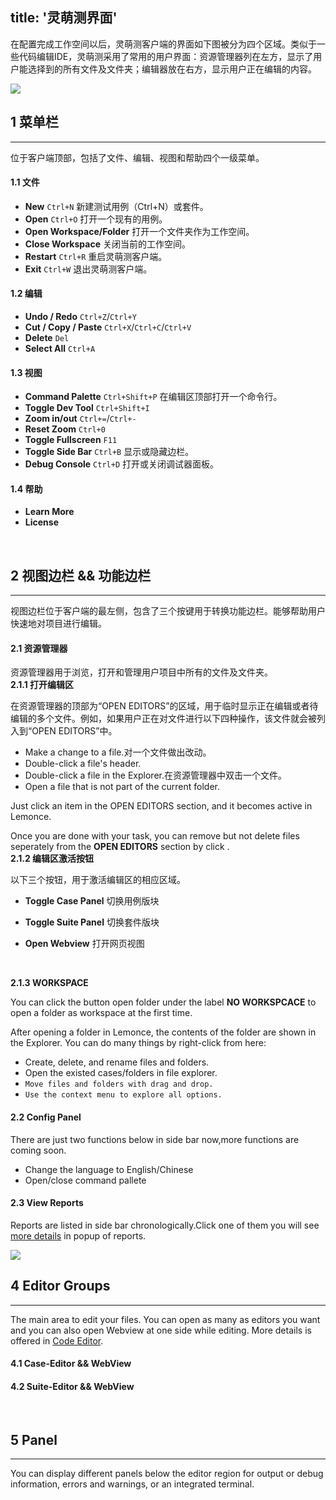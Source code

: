 title: '灵萌测界面'
---

在配置完成工作空间以后，灵萌测客户端的界面如下图被分为四个区域。类似于一些代码编辑IDE，灵萌测采用了常用的用户界面：资源管理器列在左方，显示了用户能选择到的所有文件及文件夹；编辑器放在右方，显示用户正在编辑的内容。

<img class="large-images" src="/images/firstrun-02.png">
<br>

## 1 菜单栏
---

位于客户端顶部，包括了文件、编辑、视图和帮助四个一级菜单。

#### 1.1 文件

- **New** `Ctrl+N` 新建测试用例（Ctrl+N）或套件。
- **Open** `Ctrl+O` 打开一个现有的用例。
- **Open Workspace/Folder** 打开一个文件夹作为工作空间。
- **Close Workspace**  关闭当前的工作空间。
- **Restart** `Ctrl+R` 重启灵萌测客户端。
- **Exit** `Ctrl+W` 退出灵萌测客户端。

#### 1.2 编辑

- **Undo / Redo** `Ctrl+Z`/`Ctrl+Y`
- **Cut / Copy / Paste** `Ctrl+X`/`Ctrl+C`/`Ctrl+V`
- **Delete** `Del`
- **Select All** `Ctrl+A` 

#### 1.3 视图

- **Command Palette** `Ctrl+Shift+P` 在编辑区顶部打开一个命令行。
- **Toggle Dev Tool** `Ctrl+Shift+I` 
- **Zoom in/out** `Ctrl+=`/`Ctrl+-`
- **Reset Zoom** `Ctrl+0`
- **Toggle Fullscreen** `F11`
- **Toggle Side Bar** `Ctrl+B` 显示或隐藏边栏。
- **Debug Console** `Ctrl+D` 打开或关闭调试器面板。

#### 1.4 帮助

- **Learn More** 
- **License**
<br>

## 2 视图边栏 && 功能边栏
---

视图边栏位于客户端的最左侧，包含了三个按键用于转换功能边栏。能够帮助用户快速地对项目进行编辑。

#### 2.1 <i class="fa fa-code fa-2x"></i> **资源管理器**  

资源管理器用于浏览，打开和管理用户项目中所有的文件及文件夹。
<br>
**2.1.1 打开编辑区** 

在资源管理器的顶部为“OPEN EDITORS”的区域，用于临时显示正在编辑或者待编辑的多个文件。例如，如果用户正在对文件进行以下四种操作，该文件就会被列入到“OPEN EDITORS”中。

- Make a change to a file.对一个文件做出改动。
- Double-click a file's header.
- Double-click a file in the Explorer.在资源管理器中双击一个文件。
- Open a file that is not part of the current folder.

Just click an item in the OPEN EDITORS section, and it becomes active in Lemonce.

Once you are done with your task, you can remove but not delete files seperately from the **OPEN EDITORS** section by click <i class="fa fa-times"></i>.
<br>
**2.1.2 编辑区激活按钮**

以下三个按钮，用于激活编辑区的相应区域。

- <i class="fa fa-file-code-o fa-2x" style="color:green"></i> **Toggle Case Panel** 切换用例版块

- <i class="fa fa-file-text-o fa-2x" style="color:green"></i> **Toggle Suite Panel** 切换套件版块

- <i class="fa fa-globe fa-2x" style="color:green"></i> **Open Webview** 打开网页视图
<br>

**2.1.3 WORKSPACE** 

You can click the button <span class="button"> open folder</span> under the label **NO WORKSPCACE** to open a folder as workspace at the first time.

After opening a folder in Lemonce, the contents of the folder are shown in the Explorer. You can do many things by right-click from here:
- Create, delete, and rename files and folders.
- Open the existed cases/folders in file explorer.
- `Move files and folders with drag and drop.`
- `Use the context menu to explore all options.`

#### 2.2 <i class="fa fa-cog fa-2x"></i> **Config Panel** 

There are just two functions below in side bar now,more functions are coming soon.
- Change the language to English/Chinese
- Open/close command pallete

#### 2.3 <i class="fa fa-bar-chart fa-2x"></i> **View Reports** 

Reports are listed in side bar chronologically.Click one of them you will see [more details](docs/code-editor/index.html) in popup of reports.
<br>

<img class="large-images" src="/">
<br>

## 4 Editor Groups
---
The main area to edit your files. You can open as many as editors you want and you can also open Webview at one side while editing.
More details is offered in [Code Editor](docs/code-editor/index.html).

#### 4.1 Case-Editor && WebView

#### 4.2 Suite-Editor && WebView

<br>

## 5 Panel
---
You can display different panels below the editor region for output or debug information, errors and warnings, or an integrated terminal.